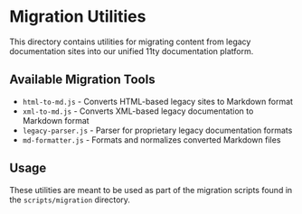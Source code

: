 # Migration Utilities

This directory contains utilities for migrating content from legacy documentation sites into our unified 11ty documentation platform.

## Available Migration Tools

- `html-to-md.js` - Converts HTML-based legacy sites to Markdown format
- `xml-to-md.js` - Converts XML-based legacy documentation to Markdown format
- `legacy-parser.js` - Parser for proprietary legacy documentation formats
- `md-formatter.js` - Formats and normalizes converted Markdown files

## Usage

These utilities are meant to be used as part of the migration scripts found in the `scripts/migration` directory.